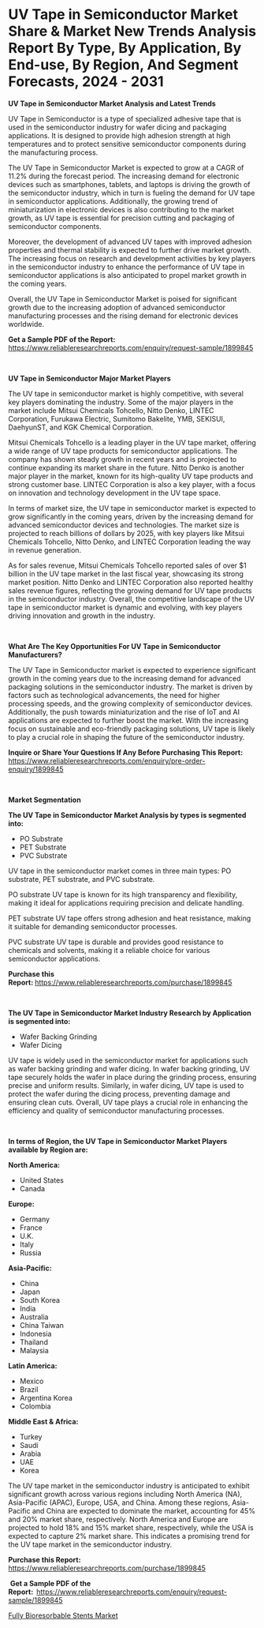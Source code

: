 <p><h1>UV Tape in Semiconductor Market Share & Market New Trends Analysis Report By Type, By Application, By End-use, By Region, And Segment Forecasts, 2024 - 2031</h1></p><p><strong>UV Tape in Semiconductor Market Analysis and Latest Trends</strong></p>
<p><p>UV Tape in Semiconductor is a type of specialized adhesive tape that is used in the semiconductor industry for wafer dicing and packaging applications. It is designed to provide high adhesion strength at high temperatures and to protect sensitive semiconductor components during the manufacturing process.</p><p>The UV Tape in Semiconductor Market is expected to grow at a CAGR of 11.2% during the forecast period. The increasing demand for electronic devices such as smartphones, tablets, and laptops is driving the growth of the semiconductor industry, which in turn is fueling the demand for UV tape in semiconductor applications. Additionally, the growing trend of miniaturization in electronic devices is also contributing to the market growth, as UV tape is essential for precision cutting and packaging of semiconductor components.</p><p>Moreover, the development of advanced UV tapes with improved adhesion properties and thermal stability is expected to further drive market growth. The increasing focus on research and development activities by key players in the semiconductor industry to enhance the performance of UV tape in semiconductor applications is also anticipated to propel market growth in the coming years.</p><p>Overall, the UV Tape in Semiconductor Market is poised for significant growth due to the increasing adoption of advanced semiconductor manufacturing processes and the rising demand for electronic devices worldwide.</p></p>
<p><strong>Get a Sample PDF of the Report:&nbsp;</strong> <a href="https://www.reliableresearchreports.com/enquiry/request-sample/1899845">https://www.reliableresearchreports.com/enquiry/request-sample/1899845</a></p>
<p>&nbsp;</p>
<p><strong>UV Tape in Semiconductor Major Market Players</strong></p>
<p><p>The UV tape in semiconductor market is highly competitive, with several key players dominating the industry. Some of the major players in the market include Mitsui Chemicals Tohcello, Nitto Denko, LINTEC Corporation, Furukawa Electric, Sumitomo Bakelite, YMB, SEKISUI, DaehyunST, and KGK Chemical Corporation.</p><p>Mitsui Chemicals Tohcello is a leading player in the UV tape market, offering a wide range of UV tape products for semiconductor applications. The company has shown steady growth in recent years and is projected to continue expanding its market share in the future. Nitto Denko is another major player in the market, known for its high-quality UV tape products and strong customer base. LINTEC Corporation is also a key player, with a focus on innovation and technology development in the UV tape space.</p><p>In terms of market size, the UV tape in semiconductor market is expected to grow significantly in the coming years, driven by the increasing demand for advanced semiconductor devices and technologies. The market size is projected to reach billions of dollars by 2025, with key players like Mitsui Chemicals Tohcello, Nitto Denko, and LINTEC Corporation leading the way in revenue generation.</p><p>As for sales revenue, Mitsui Chemicals Tohcello reported sales of over $1 billion in the UV tape market in the last fiscal year, showcasing its strong market position. Nitto Denko and LINTEC Corporation also reported healthy sales revenue figures, reflecting the growing demand for UV tape products in the semiconductor industry. Overall, the competitive landscape of the UV tape in semiconductor market is dynamic and evolving, with key players driving innovation and growth in the industry.</p></p>
<p>&nbsp;</p>
<p><strong>What Are The Key Opportunities For UV Tape in Semiconductor Manufacturers?</strong></p>
<p><p>The UV Tape in Semiconductor market is expected to experience significant growth in the coming years due to the increasing demand for advanced packaging solutions in the semiconductor industry. The market is driven by factors such as technological advancements, the need for higher processing speeds, and the growing complexity of semiconductor devices. Additionally, the push towards miniaturization and the rise of IoT and AI applications are expected to further boost the market. With the increasing focus on sustainable and eco-friendly packaging solutions, UV tape is likely to play a crucial role in shaping the future of the semiconductor industry.</p></p>
<p><strong>Inquire or Share Your Questions If Any Before Purchasing This Report:</strong> <a href="https://www.reliableresearchreports.com/enquiry/pre-order-enquiry/1899845">https://www.reliableresearchreports.com/enquiry/pre-order-enquiry/1899845</a></p>
<p>&nbsp;</p>
<p><strong>Market Segmentation</strong></p>
<p><strong>The UV Tape in Semiconductor Market Analysis by types is segmented into:</strong></p>
<p><ul><li>PO Substrate</li><li>PET Substrate</li><li>PVC Substrate</li></ul></p>
<p><p>UV tape in the semiconductor market comes in three main types: PO substrate, PET substrate, and PVC substrate. </p><p>PO substrate UV tape is known for its high transparency and flexibility, making it ideal for applications requiring precision and delicate handling. </p><p>PET substrate UV tape offers strong adhesion and heat resistance, making it suitable for demanding semiconductor processes. </p><p>PVC substrate UV tape is durable and provides good resistance to chemicals and solvents, making it a reliable choice for various semiconductor applications.</p></p>
<p><strong>Purchase this Report:&nbsp;</strong><a href="https://www.reliableresearchreports.com/purchase/1899845">https://www.reliableresearchreports.com/purchase/1899845</a></p>
<p>&nbsp;</p>
<p><strong>The UV Tape in Semiconductor Market Industry Research by Application is segmented into:</strong></p>
<p><ul><li>Wafer Backing Grinding</li><li>Wafer Dicing</li></ul></p>
<p><p>UV tape is widely used in the semiconductor market for applications such as wafer backing grinding and wafer dicing. In wafer backing grinding, UV tape securely holds the wafer in place during the grinding process, ensuring precise and uniform results. Similarly, in wafer dicing, UV tape is used to protect the wafer during the dicing process, preventing damage and ensuring clean cuts. Overall, UV tape plays a crucial role in enhancing the efficiency and quality of semiconductor manufacturing processes.</p></p>
<p>&nbsp;</p>
<p><strong>In terms of Region, the UV Tape in Semiconductor Market Players available by Region are:</strong></p>
<p>
    <p> <strong> North America: </strong>
        <ul>
            <li>United States</li>
            <li>Canada</li>
        </ul>
        </p> 
    <p> <strong> Europe: </strong>
        <ul>
            <li>Germany</li>
            <li>France</li>
            <li>U.K.</li>
            <li>Italy</li>
            <li>Russia</li>
        </ul>
        </p> 
    <p> <strong> Asia-Pacific: </strong>
        <ul>
            <li>China</li>
            <li>Japan</li>
            <li>South Korea</li>
            <li>India</li>
            <li>Australia</li>
            <li>China Taiwan</li>
            <li>Indonesia</li>
            <li>Thailand</li>
            <li>Malaysia</li>
        </ul>
        </p> 
    <p> <strong> Latin America: </strong>
        <ul>
            <li>Mexico</li>
            <li>Brazil</li>
            <li>Argentina Korea</li>
            <li>Colombia</li>
        </ul>
        </p> 
    <p> <strong> Middle East & Africa: </strong>
        <ul>
            <li>Turkey</li>
            <li>Saudi</li>
            <li>Arabia</li>
            <li>UAE</li>
            <li>Korea</li>
        </ul>
    </p>
    </p>
<p><p>The UV tape market in the semiconductor industry is anticipated to exhibit significant growth across various regions including North America (NA), Asia-Pacific (APAC), Europe, USA, and China. Among these regions, Asia-Pacific and China are expected to dominate the market, accounting for 45% and 20% market share, respectively. North America and Europe are projected to hold 18% and 15% market share, respectively, while the USA is expected to capture 2% market share. This indicates a promising trend for the UV tape market in the semiconductor industry.</p></p>
<p><strong>Purchase this Report: </strong><a href="https://www.reliableresearchreports.com/purchase/1899845">https://www.reliableresearchreports.com/purchase/1899845</a></p>
<p>&nbsp;<strong>Get a Sample PDF of the Report:&nbsp;&nbsp;</strong><a href="https://www.reliableresearchreports.com/enquiry/request-sample/1899845">https://www.reliableresearchreports.com/enquiry/request-sample/1899845</a></p>
<p><strong></strong></p>
<p><p><a href="https://invited-way-688.notion.site/Fully-Bioresorbable-Stents-Market-A-Comprehensive-Report-of-its-Market-Share-Growth-Trends-2024--e02fa48f5ade4a50b12f3c3425a7e92b">Fully Bioresorbable Stents Market</a></p></p>